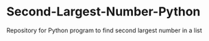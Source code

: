 # Second-Largest-Number-Python
Repository for Python program to find second largest number in a list
